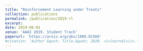 ```yaml
---
title: "Reinforcement Learning under Treats"
collection: publications
permalink: /publication/2019-rl
excerpt: 
date: 2019-06-01
venue: 'AAAI 2019. Student Track'
paperurl: 'https://arxiv.org/abs/1809.01560'
#citation: 'Author &quot; Title.&quot; 2020. <i>Journal</i>.'
---
```

